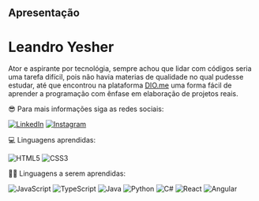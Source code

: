 ## Apresentação

# Leandro Yesher

Ator e aspirante por tecnológia, sempre achou que lidar com códigos seria uma tarefa difícil, pois não havia materias de qualidade no qual pudesse estudar, até que encontrou na plataforma [DIO.me](https://www.dio.me) uma forma fácil de aprender a programação com ênfase em elaboração de projetos reais.

😎 Para mais informações siga as redes sociais:

[![LinkedIn](https://img.shields.io/badge/LinkedIn-000?style=for-the-badge&logo=linkedin&logoColor=0E76A8)](https://www.linkedin.com/in/leandroyesher/) [![Instagram](https://img.shields.io/badge/Instagram-000?style=for-the-badge&logo=instagram)](https://www.instagram.com/leandroyesher/)

💻 Linguagens aprendidas:

![HTML5](https://img.shields.io/badge/HTML5-000?style=for-the-badge&logo=html5) ![CSS3](https://img.shields.io/badge/CSS3-000?style=for-the-badge&logo=css3&logoColor=264CE4)

👨‍💻 Linguagens a serem aprendidas:

![JavaScript](https://img.shields.io/badge/JavaScript-000?style=for-the-badge&logo=javascript) ![TypeScript](https://img.shields.io/badge/TypeScript-000?style=for-the-badge&logo=typescript) ![Java](https://img.shields.io/badge/Java-000?style=for-the-badge&logo=java) ![Python](https://img.shields.io/badge/Python-000?style=for-the-badge&logo=python)
![C#](https://img.shields.io/badge/C%23-000?style=for-the-badge&logo=c-sharp&logoColor=823085) ![React](https://img.shields.io/badge/React-000?style=for-the-badge&logo=react) ![Angular](https://img.shields.io/badge/Angular-000?style=for-the-badge&logo=angular&logoColor=C3002F)